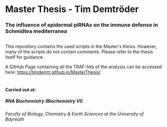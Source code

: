 # Master Thesis - Tim Demtröder
### The influence of epidermal piRNAs on the immune defense in Schmidtea mediterranea

## 

This repository contains the used scripts in the Master's thesis. However, many of the scripts do not contain comments. Please refer to the thesis itself for guidance. 

A GitHub Page containing all the TRAF-hits of the analysis can be accessed here: https://timdemtr.github.io/MasterThesis/


#
#### Carried out at:
##### RNA Biochemistry (Biochemistry VI)
###### Faculty of Biology, Chemistry & Earth Sciences at the University of Bayreuth
